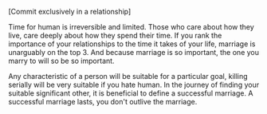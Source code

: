 [Commit exclusively in a relationship]

Time for human is irreversible and limited. Those who care about how they live, care deeply about how they spend their time. If you rank the importance of your relationships to the time it takes of your life, marriage is unarguably on the top 3. And because marriage is so important, the one you marry to will so be so important.

Any characteristic of a person will be suitable for a particular goal, killing serially will be very suitable if you hate human. In the journey of finding your suitable significant other, it is beneficial to define a successful marriage. A successful marriage lasts, you don't outlive the marriage.